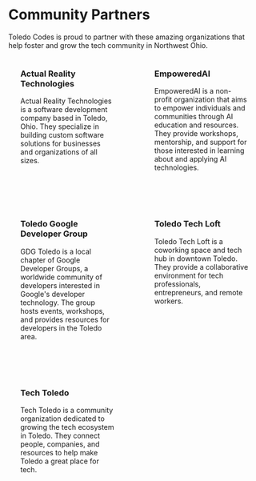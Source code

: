 # Community Partners

Toledo Codes is proud to partner with these amazing organizations that help foster and grow the tech community in Northwest Ohio.

<div class="partners">
  <div class="partner">
    <a href="https://actualreality.tech" target="_blank" class="partner-link">
      <h3>Actual Reality Technologies</h3>
    </a>
    <p>
      Actual Reality Technologies is a software development company based in Toledo, Ohio. They specialize in building custom software solutions for businesses and organizations of all sizes.
    </p>
  </div>

  <div class="partner">
    <a href="https://www.empoweredai.org/" target="_blank" class="partner-link">
      <h3>EmpoweredAI</h3>
    </a>
    <p>
      EmpoweredAI is a non-profit organization that aims to empower individuals and communities through AI education and resources. They provide workshops, mentorship, and support for those interested in learning about and applying AI technologies.
    </p>
  </div>

  <div class="partner">
    <a href="https://gdg.community.dev/gdg-toledo-1/" target="_blank" class="partner-link">
      <h3>Toledo Google Developer Group</h3>
    </a>
    <p>
      GDG Toledo is a local chapter of Google Developer Groups, a worldwide community of developers interested in Google's developer technology. The group hosts events, workshops, and provides resources for developers in the Toledo area.
    </p>
  </div>

  <div class="partner">
    <a href="https://toledotechloft.com" target="_blank" class="partner-link">
      <h3>Toledo Tech Loft</h3>
    </a>
    <p>
      Toledo Tech Loft is a coworking space and tech hub in downtown Toledo. They provide a collaborative environment for tech professionals, entrepreneurs, and remote workers.
    </p>
  </div>

  <div class="partner">
    <a href="https://techtoledo.com/" target="_blank" class="partner-link">
      <h3>Tech Toledo</h3>
    </a>
    <p>
      Tech Toledo is a community organization dedicated to growing the tech ecosystem in Toledo. They connect people, companies, and resources to help make Toledo a great place for tech.
    </p>
  </div>
</div>

<style>
  .partners {
    display: grid;
    grid-template-columns: 1fr 1fr;
    gap: 2rem;
  }

  .partner {
    padding: 1.5rem;
    border-radius: 8px;
    background-color: var(--vp-c-bg-soft);
  }

  .partner h3 {
    margin-top: 0;
  }

  .partner-link {
    text-decoration: none;
  }

  .partner-link:hover h3 {
    color: var(--vp-c-brand);
  }

  @media (max-width: 768px) {
    .partners {
      grid-template-columns: 1fr;
    }
  }
</style>
